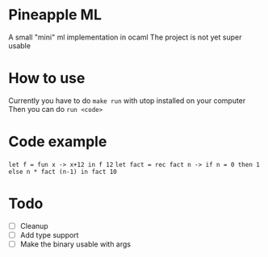 # Pineapple ML
A small "mini" ml implementation in ocaml
The project is not yet super usable

# How to use
Currently you have to do `make run` with utop installed on your computer
Then you can do `run <code>`

# Code example
`let f = fun x -> x+12 in f 12`
`let fact = rec fact n -> if n = 0 then 1 else n * fact (n-1) in fact 10`

# Todo
- [ ] Cleanup
- [ ] Add type support
- [ ] Make the binary usable with args
